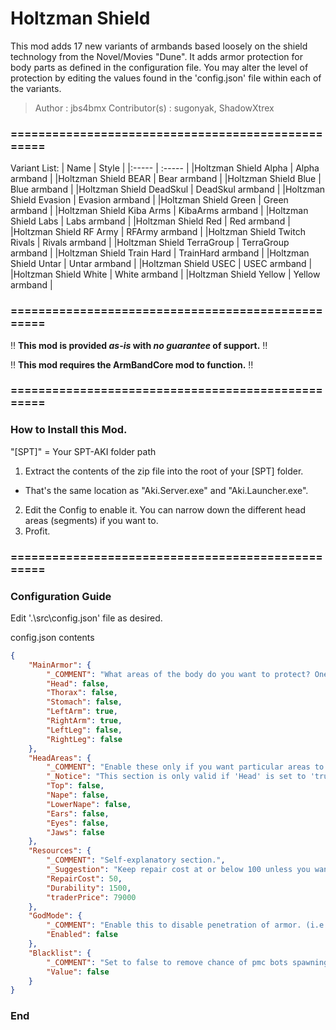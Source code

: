 # Holtzman Shield

This mod adds 17 new variants of armbands based loosely on the shield technology from the Novel/Movies "Dune". It adds armor protection for body parts as defined in the configuration file. You may alter the level of protection by editing the values found in the 'config.json' file within each of the variants.

>Author         : jbs4bmx
>Contributor(s) : sugonyak, ShadowXtrex


### ==================================================
Variant List:
| Name | Style |
|:----- | :----- |
|Holtzman Shield Alpha | Alpha armband |
|Holtzman Shield BEAR | Bear armband |
|Holtzman Shield Blue | Blue armband |
|Holtzman Shield DeadSkul | DeadSkul armband |
|Holtzman Shield Evasion | Evasion armband |
|Holtzman Shield Green | Green armband |
|Holtzman Shield Kiba Arms | KibaArms armband |
|Holtzman Shield Labs | Labs armband |
|Holtzman Shield Red | Red armband |
|Holtzman Shield RF Army | RFArmy armband |
|Holtzman Shield Twitch Rivals | Rivals armband |
|Holtzman Shield TerraGroup | TerraGroup armband |
|Holtzman Shield Train Hard | TrainHard armband |
|Holtzman Shield Untar | Untar armband |
|Holtzman Shield USEC | USEC armband |
|Holtzman Shield White | White armband |
|Holtzman Shield Yellow | Yellow armband |


### ==================================================


:bangbang: **This mod is provided _as-is_ with _no guarantee_ of support.** :bangbang:

:bangbang: **This mod requires the ArmBandCore mod to function.** :bangbang:


### ==================================================


### How to Install this Mod.
"[SPT]" = Your SPT-AKI folder path

1. Extract the contents of the zip file into the root of your [SPT] folder.
  - That's the same location as "Aki.Server.exe" and "Aki.Launcher.exe".
2. Edit the Config to enable it. You can narrow down the different head areas (segments) if you want to.
3. Profit.


### ==================================================


### Configuration Guide
Edit '.\src\config.json' file as desired.

config.json contents
```json
{
    "MainArmor": {
        "_COMMENT": "What areas of the body do you want to protect? One or more of these options must be set to true.",
        "Head": false,
        "Thorax": false,
        "Stomach": false,
        "LeftArm": true,
        "RightArm": true,
        "LeftLeg": false,
        "RightLeg": false
    },
    "HeadAreas": {
        "_COMMENT": "Enable these only if you want particular areas to be protected, otherwise 'Head: true' is enough to protect your head.",
        "_Notice": "This section is only valid if 'Head' is set to 'true'.",
        "Top": false,
        "Nape": false,
        "LowerNape": false,
        "Ears": false,
        "Eyes": false,
        "Jaws": false
    },
    "Resources": {
        "_COMMENT": "Self-explanatory section.",
        "_Suggestion": "Keep repair cost at or below 100 unless you want the cost to go far beyond what you can afford.",
        "RepairCost": 50,
        "Durability": 1500,
        "traderPrice": 79000
    },
    "GodMode": {
        "_COMMENT": "Enable this to disable penetration of armor. (i.e., enabled = 0 throughput)",
        "Enabled": false
    },
    "Blacklist": {
        "_COMMENT": "Set to false to remove chance of pmc bots spawning with this item in their inventory.",
        "Value": false
    }
}

```

### End

